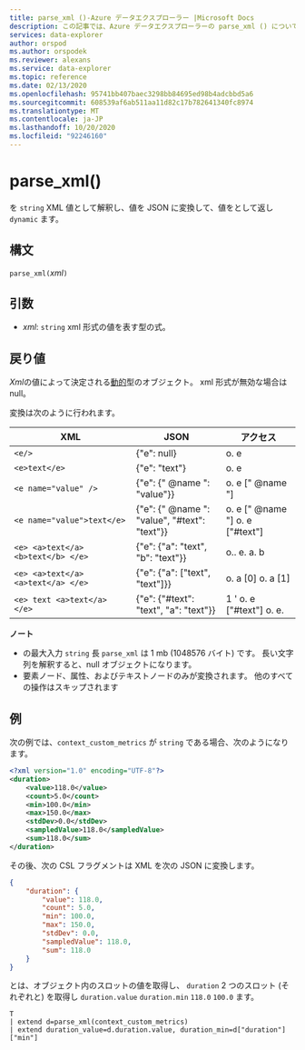 ```yaml
---
title: parse_xml ()-Azure データエクスプローラー |Microsoft Docs
description: この記事では、Azure データエクスプローラーの parse_xml () について説明します。
services: data-explorer
author: orspod
ms.author: orspodek
ms.reviewer: alexans
ms.service: data-explorer
ms.topic: reference
ms.date: 02/13/2020
ms.openlocfilehash: 95741bb407baec3298bb84695ed98b4adcbbd5a6
ms.sourcegitcommit: 608539af6ab511aa11d82c17b782641340fc8974
ms.translationtype: MT
ms.contentlocale: ja-JP
ms.lasthandoff: 10/20/2020
ms.locfileid: "92246160"
---
```

# <a name="parse_xml"></a>parse_xml()

を `string` XML 値として解釈し、値を JSON に変換して、値をとして返し `dynamic` ます。

## <a name="syntax"></a>構文

`parse_xml(`*xml*`)`

## <a name="arguments"></a>引数

* *xml*: `string` xml 形式の値を表す型の式。

## <a name="returns"></a>戻り値

*Xml*の値によって決定される[動的](./scalar-data-types/dynamic.md)型のオブジェクト。 xml 形式が無効な場合は null。

変換は次のように行われます。

XML                                |JSON                                            |アクセス
-----------------------------------|------------------------------------------------|--------------         
`<e/>`                             | {"e": null}                                  | o. e
`<e>text</e>`                      | {"e": "text"}                                | o. e
`<e name="value" />`               | {"e": {" @name ": "value"}}                     | o. e [" @name "]
`<e name="value">text</e>`         | {"e": {" @name ": "value", "#text": "text"}} | o. e [" @name "] o. e ["#text"]
`<e> <a>text</a> <b>text</b> </e>` | {"e": {"a": "text", "b": "text"}}          | o.. e. a. b
`<e> <a>text</a> <a>text</a> </e>` | {"e": {"a": ["text", "text"]}}             | o. a [0] o. a [1]
`<e> text <a>text</a> </e>`        | {"e": {"#text": "text", "a": "text"}}      | 1 ' o. e ["#text"] o. e.

**ノート**

* の最大入力 `string` 長 `parse_xml` は 1 mb (1048576 バイト) です。 長い文字列を解釈すると、null オブジェクトになります。
* 要素ノード、属性、およびテキストノードのみが変換されます。 他のすべての操作はスキップされます
 
## <a name="example"></a>例

次の例では、`context_custom_metrics` が `string` である場合、次のようになります。 

```xml
<?xml version="1.0" encoding="UTF-8"?>
<duration>
    <value>118.0</value>
    <count>5.0</count>
    <min>100.0</min>
    <max>150.0</max>
    <stdDev>0.0</stdDev>
    <sampledValue>118.0</sampledValue>
    <sum>118.0</sum>
</duration>
```

その後、次の CSL フラグメントは XML を次の JSON に変換します。

```json
{
    "duration": {
        "value": 118.0,
        "count": 5.0,
        "min": 100.0,
        "max": 150.0,
        "stdDev": 0.0,
        "sampledValue": 118.0,
        "sum": 118.0
    }
}
```

とは、オブジェクト内のスロットの値を取得し、 `duration` 2 つのスロット (それぞれと) を取得し `duration.value` `duration.min` `118.0` `100.0` ます。

```kusto
T
| extend d=parse_xml(context_custom_metrics) 
| extend duration_value=d.duration.value, duration_min=d["duration"]["min"]
```
